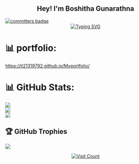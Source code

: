 ###
<h2 align="center">
  <br/>Hey! I'm Boshitha Gunarathna
</h2>

<a href="https://user-badge.committers.top/sri_lanka_private/IT2131792">
  <img src="https://user-badge.committers.top/sri_lanka_private/IT2131792.svg" alt="committers badge" />
</a>


<div align="center">
  <a href="https://git.io/typing-svg">
    <img src="https://readme-typing-svg.demolab.com?font=Anton&weight=900&size=35&duration=4000&pause=1000&color=18C5F7&background=80A8FF00&width=435&lines=Full+Stack+Developer;Mobile+App+Developer" alt="Typing SVG" />
  </a>
</div>

# 📊 portfolio:
https://it21319792.github.io/Myportfolio/

# 📊 GitHub Stats:
![](https://github-readme-stats.vercel.app/api?username=IT21319792&theme=jolly&hide_border=false&include_all_commits=false&count_private=true)<br/>
![](https://github-readme-streak-stats.herokuapp.com/?user=IT21319792&theme=jolly&hide_border=false)<br/>
![](https://github-readme-stats.vercel.app/api/top-langs/?username=IT21319792&theme=jolly&hide_border=false&include_all_commits=false&count_private=true&layout=compact)

 ## 🏆 GitHub Trophies
 ![](https://github-profile-trophy.vercel.app/?username=IT21319792&theme=algolia&no-frame=false&no-bg=true&margin-w=4) 


<!-- ## 🏆GitHub Trophies
![](https://github-trophies.vercel.app/?username=it21319792&theme=algolia&no-frame=false&no-bg=true&margin-w=4)

## 🏆 GitHub Trophies
![](https://github-trophies.vercel.app/?username=it21319792&theme=algolia&no-frame=false&no-bg=true&margin-w=4&rank=SECRET,SSS,SS,S,AAA,AA,A,CCC,CC,C,B&row=1&column=8) -->


<div align="center">
  <a href="https://visitcount.itsvg.in">
    <img src="https://visitcount.itsvg.in/api?id=IT21319792&icon=5&color=1" alt="Visit Count" />
  </a>
</div>




